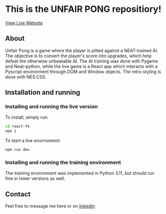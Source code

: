 # This is the UNFAIR PONG repositiory!

[View Live Website](https://unfair-pong.netlify.app/)

## About

Unfair Pong is a game where the player is pitted against a NEAT-trained AI. The objective is to convert the player's score into upgrades, which help defeat the otherwise unbeatable AI. The AI training was done with Pygame and Neat-python, while the live game is a React app which interacts with a Pyscript environment through DOM and Window objects. The retro styling is done with NES.CSS.

## Installation and running

### Installing and running the live version

To install, simply run:

```sh
cd react-fe
npm i
```

To start a live envirnoment:

```sh
npm run dev
```

### Installing and running the training environment

The training environment was implemented in Python 3.11, but should run fine in lower versions as well.

## Contact

Feel free to message me here or on [linkedIn](https://www.linkedin.com/in/ivan-radev/)
